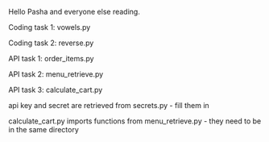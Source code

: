 Hello Pasha and everyone else reading.

Coding task 1: vowels.py

Coding task 2: reverse.py

API task 1: order_items.py

API task 2: menu_retrieve.py

API task 3: calculate_cart.py

api key and secret are retrieved from secrets.py - fill them in

calculate_cart.py imports functions from menu_retrieve.py - they need to be in the same directory